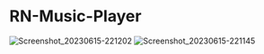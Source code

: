 # RN-Music-Player
 
![Screenshot_20230615-221202](https://github.com/yasirnasir501/RN-Music-Player/assets/60547322/5279b66c-1aba-4e07-a154-75eb1936ca99)
![Screenshot_20230615-221145](https://github.com/yasirnasir501/RN-Music-Player/assets/60547322/988fba6f-f75d-455e-b9db-276d1ab81fbd)
